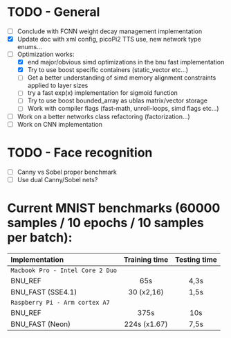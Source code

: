 # TODO - General
- [ ] Conclude with FCNN weight decay management implementation
- [x] Update doc with xml config, picoPi2 TTS use, new network type enums...
- [ ] Optimization works:
    - [x] end major/obvious simd optimizations in the bnu fast implementation
    - [x] Try to use boost specific containers (static_vector etc...)
    - [ ] Get a better understanding of simd memory alignment constraints applied to layer sizes
    - [ ] try a fast exp(x) implementation for sigmoid function
    - [ ] Try to use boost bounded_array as ublas matrix/vector storage
    - [ ] Work with compiler flags (fast-math, unroll-loops, simd flags etc...)
- [ ] Work on a better networks class refactoring (factorization...)
- [ ] Work on CNN implementation

# TODO - Face recognition
- [ ] Canny vs Sobel proper benchmark
- [ ] Use dual Canny/Sobel nets?

# Current MNIST benchmarks (60000 samples / 10 epochs / 10 samples per batch):

| Implementation | Training time | Testing time |
| :--- | :---: | :---: |
| `Macbook Pro - Intel Core 2 Duo` | | |
| BNU_REF | 65s | 4,3s |
| BNU_FAST (SSE4.1) | 30 (x2,16) | 1,5s |
| `Raspberry Pi - Arm cortex A7` | | |
| BNU_REF | 375s | 10s |
| BNU_FAST (Neon) | 224s (x1.67) | 7,5s |
